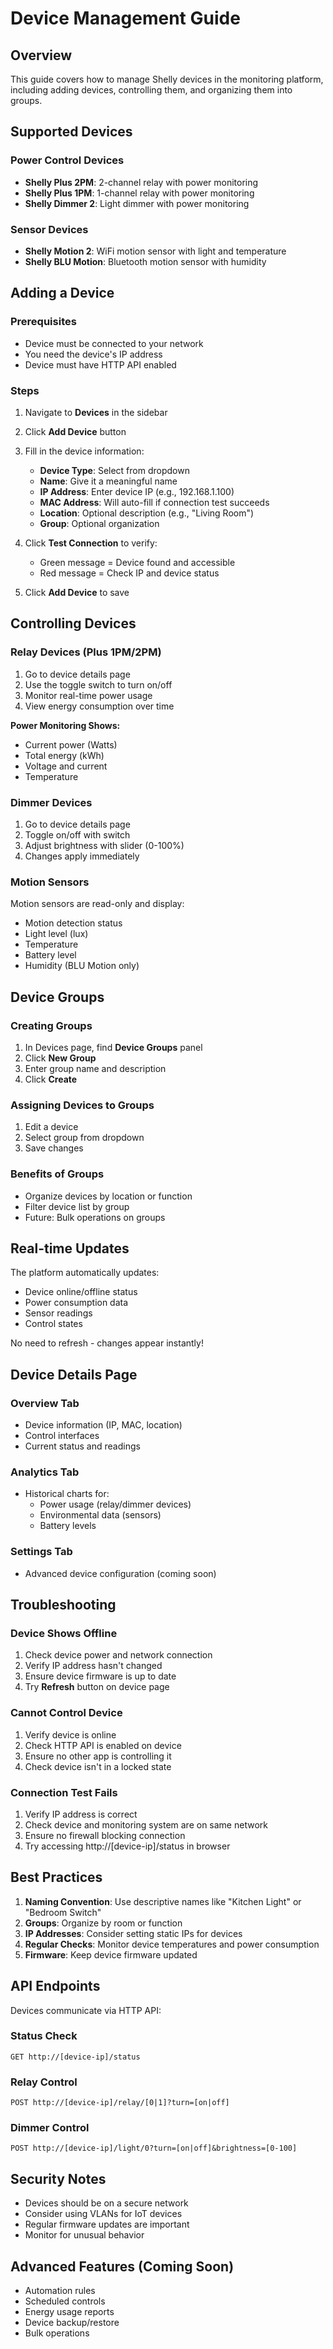 # Device Management Guide

## Overview

This guide covers how to manage Shelly devices in the monitoring platform, including adding devices, controlling them, and organizing them into groups.

## Supported Devices

### Power Control Devices
- **Shelly Plus 2PM**: 2-channel relay with power monitoring
- **Shelly Plus 1PM**: 1-channel relay with power monitoring
- **Shelly Dimmer 2**: Light dimmer with power monitoring

### Sensor Devices
- **Shelly Motion 2**: WiFi motion sensor with light and temperature
- **Shelly BLU Motion**: Bluetooth motion sensor with humidity

## Adding a Device

### Prerequisites
- Device must be connected to your network
- You need the device's IP address
- Device must have HTTP API enabled

### Steps

1. Navigate to **Devices** in the sidebar
2. Click **Add Device** button
3. Fill in the device information:
   - **Device Type**: Select from dropdown
   - **Name**: Give it a meaningful name
   - **IP Address**: Enter device IP (e.g., 192.168.1.100)
   - **MAC Address**: Will auto-fill if connection test succeeds
   - **Location**: Optional description (e.g., "Living Room")
   - **Group**: Optional organization

4. Click **Test Connection** to verify:
   - Green message = Device found and accessible
   - Red message = Check IP and device status

5. Click **Add Device** to save

## Controlling Devices

### Relay Devices (Plus 1PM/2PM)

1. Go to device details page
2. Use the toggle switch to turn on/off
3. Monitor real-time power usage
4. View energy consumption over time

**Power Monitoring Shows:**
- Current power (Watts)
- Total energy (kWh)
- Voltage and current
- Temperature

### Dimmer Devices

1. Go to device details page
2. Toggle on/off with switch
3. Adjust brightness with slider (0-100%)
4. Changes apply immediately

### Motion Sensors

Motion sensors are read-only and display:
- Motion detection status
- Light level (lux)
- Temperature
- Battery level
- Humidity (BLU Motion only)

## Device Groups

### Creating Groups

1. In Devices page, find **Device Groups** panel
2. Click **New Group**
3. Enter group name and description
4. Click **Create**

### Assigning Devices to Groups

1. Edit a device
2. Select group from dropdown
3. Save changes

### Benefits of Groups
- Organize devices by location or function
- Filter device list by group
- Future: Bulk operations on groups

## Real-time Updates

The platform automatically updates:
- Device online/offline status
- Power consumption data
- Sensor readings
- Control states

No need to refresh - changes appear instantly!

## Device Details Page

### Overview Tab
- Device information (IP, MAC, location)
- Control interfaces
- Current status and readings

### Analytics Tab
- Historical charts for:
  - Power usage (relay/dimmer devices)
  - Environmental data (sensors)
  - Battery levels

### Settings Tab
- Advanced device configuration (coming soon)

## Troubleshooting

### Device Shows Offline
1. Check device power and network connection
2. Verify IP address hasn't changed
3. Ensure device firmware is up to date
4. Try **Refresh** button on device page

### Cannot Control Device
1. Verify device is online
2. Check HTTP API is enabled on device
3. Ensure no other app is controlling it
4. Check device isn't in a locked state

### Connection Test Fails
1. Verify IP address is correct
2. Check device and monitoring system are on same network
3. Ensure no firewall blocking connection
4. Try accessing http://[device-ip]/status in browser

## Best Practices

1. **Naming Convention**: Use descriptive names like "Kitchen Light" or "Bedroom Switch"
2. **Groups**: Organize by room or function
3. **IP Addresses**: Consider setting static IPs for devices
4. **Regular Checks**: Monitor device temperatures and power consumption
5. **Firmware**: Keep device firmware updated

## API Endpoints

Devices communicate via HTTP API:

### Status Check
```
GET http://[device-ip]/status
```

### Relay Control
```
POST http://[device-ip]/relay/[0|1]?turn=[on|off]
```

### Dimmer Control
```
POST http://[device-ip]/light/0?turn=[on|off]&brightness=[0-100]
```

## Security Notes

- Devices should be on a secure network
- Consider using VLANs for IoT devices
- Regular firmware updates are important
- Monitor for unusual behavior

## Advanced Features (Coming Soon)

- Automation rules
- Scheduled controls
- Energy usage reports
- Device backup/restore
- Bulk operations